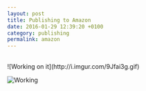 ```yaml
---
layout: post
title: Publishing to Amazon
date: 2016-01-29 12:39:20 +0100
category: publishing
permalink: amazon
---
```


<br>
![Working on it](http://i.imgur.com/9Jfai3g.gif)

![Working](http://i.imgur.com/tx7WS.gif)
